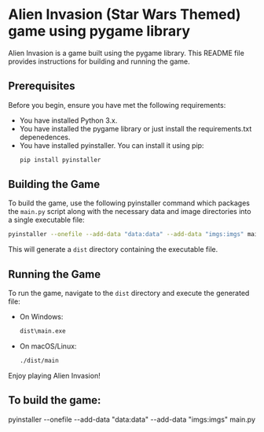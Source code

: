 # Alien Invasion (Star Wars Themed) game using pygame library

Alien Invasion is a game built using the pygame library. This README file provides instructions for building and running the game.

## Prerequisites

Before you begin, ensure you have met the following requirements:
- You have installed Python 3.x.
- You have installed the pygame library or just install the requirements.txt depenedences.
- You have installed pyinstaller. You can install it using pip:
    ```sh
    pip install pyinstaller
    ```

## Building the Game

To build the game, use the following pyinstaller command which packages the `main.py` script along with the necessary data and image directories into a single executable file:
```sh
pyinstaller --onefile --add-data "data:data" --add-data "imgs:imgs" main.py
```

This will generate a `dist` directory containing the executable file.

## Running the Game

To run the game, navigate to the `dist` directory and execute the generated file:
- On Windows:
    ```sh
    dist\main.exe
    ```
- On macOS/Linux:
    ```sh
    ./dist/main
    ```

Enjoy playing Alien Invasion!

## To build the game: 
pyinstaller --onefile --add-data "data:data" --add-data "imgs:imgs" main.py

